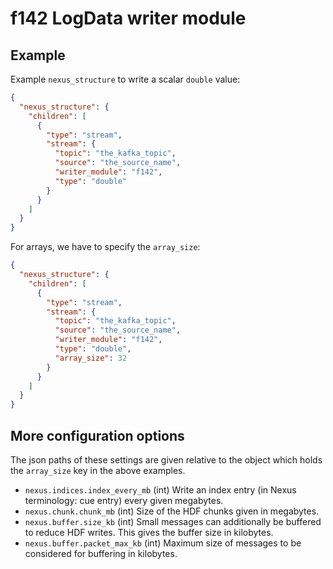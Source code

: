 # f142 LogData writer module

## Example

Example `nexus_structure` to write a scalar `double` value:

```json
{
  "nexus_structure": {
    "children": [
      {
        "type": "stream",
        "stream": {
          "topic": "the_kafka_topic",
          "source": "the_source_name",
          "writer_module": "f142",
          "type": "double"
        }
      }
    ]
  }
}
```

For arrays, we have to specify the `array_size`:

```json
{
  "nexus_structure": {
    "children": [
      {
        "type": "stream",
        "stream": {
          "topic": "the_kafka_topic",
          "source": "the_source_name",
          "writer_module": "f142",
          "type": "double",
          "array_size": 32
        }
      }
    ]
  }
}
```


## More configuration options

The json paths of these settings are given relative to the object which holds
the `array_size` key in the above examples.

* `nexus.indices.index_every_mb` (int)
  Write an index entry (in Nexus terminology: cue entry) every given megabytes.
* `nexus.chunk.chunk_mb` (int)
  Size of the HDF chunks given in megabytes.
* `nexus.buffer.size_kb` (int)
  Small messages can additionally be buffered to reduce HDF writes. This gives
  the buffer size in kilobytes.
* `nexus.buffer.packet_max_kb` (int)
  Maximum size of messages to be considered for buffering in kilobytes.
